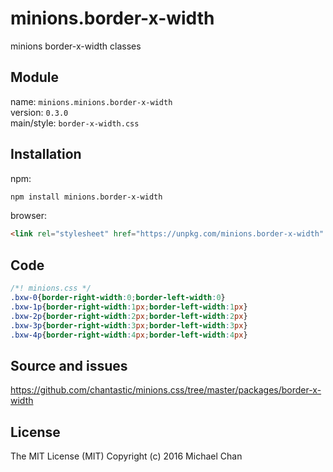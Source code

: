 # minions.border-x-width
minions border-x-width classes

## Module
name: `minions.minions.border-x-width`  
version: `0.3.0`  
main/style: `border-x-width.css`  

## Installation
npm:
```bash
npm install minions.border-x-width
```

browser:
```html
<link rel="stylesheet" href="https://unpkg.com/minions.border-x-width" />
```

## Code
```css
/*! minions.css */
.bxw-0{border-right-width:0;border-left-width:0}
.bxw-1p{border-right-width:1px;border-left-width:1px}
.bxw-2p{border-right-width:2px;border-left-width:2px}
.bxw-3p{border-right-width:3px;border-left-width:3px}
.bxw-4p{border-right-width:4px;border-left-width:4px}

```

## Source and issues

https://github.com/chantastic/minions.css/tree/master/packages/border-x-width

## License

The MIT License (MIT)
Copyright (c) 2016 Michael Chan